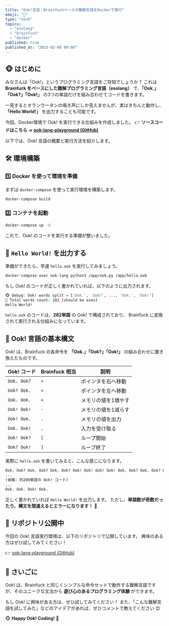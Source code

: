 ```yaml
---
title: "Ook!言語：Brainfuckベースの難解言語をDockerで実行"
emoji: "🧠"
type: "tech"
topics:
  - "esolang"
  - "brainfuck"
  - "docker"
published: true
published_at: "2025-02-08 00:00"
---
```


## 🐵 はじめに

みなさんは「Ook!」というプログラミング言語をご存知でしょうか？
これは **Brainfuck をベースにした難解プログラミング言語（esolang）** で、**「Ook.」「Ook?」「Ook!」** の3つの単語だけを組み合わせてコードを書きます。

一見するとオランウータンの鳴き声にしか見えませんが、実はきちんと動作し、**「Hello World!」** を出力することも可能です。

今回、Docker環境で Ook! を実行できる仕組みを作成しました。
👉 **ソースコードはこちら → [ook-lang-playground (GitHub)](https://github.com/busaiku0084/ook-lang-playground)**

以下では、Ook! 言語の概要と実行方法を紹介します。

## 🛠️ 環境構築

### **1️⃣ Docker を使って環境を準備**
まずは `docker-compose` を使って実行環境を構築します。

```sh
docker-compose build
```

### **2️⃣ コンテナを起動**
```sh
docker-compose up -d
```

これで、Ook! のコードを実行する準備が整いました。

## 🎉 `Hello World!` を出力する

準備ができたら、早速 `hello.ook` を実行してみましょう。

```sh
docker-compose exec ook-lang python3 /app/ook.py /app/hello.ook
```

もし Ook! のコードが正しく書かれていれば、以下のように出力されます。

```sh
🐵 Debug: Ook! words split → ['Ook.', 'Ook?', ..., 'Ook.', 'Ook!']
🔢 Total words count: 282 (should be even)
Hello World!
```

`hello.ook` のコードは、**282単語** の Ook! で構成されており、
Brainfuck に変換されて実行される仕組みになっています。

## 🧠 Ook! 言語の基本構文

Ook! は、Brainfuck の各命令を **「Ook.」「Ook?」「Ook!」** の組み合わせに置き換えたものです。

| Ook! コード  | Brainfuck 相当 | 説明 |
|-------------|--------------|------|
| `Ook. Ook?` | `>`  | ポインタを右へ移動 |
| `Ook? Ook.` | `<`  | ポインタを左へ移動 |
| `Ook. Ook.` | `+`  | メモリの値を1増やす |
| `Ook! Ook!` | `-`  | メモリの値を1減らす |
| `Ook! Ook.` | `.`  | メモリの値を出力 |
| `Ook. Ook!` | `,`  | 入力を受け取る |
| `Ook! Ook?` | `[`  | ループ開始 |
| `Ook? Ook!` | `]`  | ループ終了 |

実際に `hello.ook` を書いてみると、こんな感じになります。

```txt
Ook. Ook? Ook. Ook? Ook. Ook? Ook! Ook! Ook! Ook! Ook. Ook? Ook. Ook? Ook! Ook.
...
(省略: 約280単語の Ook! コード)
...
Ook. Ook. Ook! Ook.
```

正しく書かれていれば `Hello World!` を出力します。
ただし、**単語数が奇数だったり、構文を間違えるとエラーになります！** 🚨

## 🔗 リポジトリ公開中

今回の Ook! 言語実行環境は、以下のリポジトリで公開しています。
興味のある方はぜひ試してみてください！

👉 [ook-lang-playground (GitHub)](https://github.com/busaiku0084/ook-lang-playground)

## 📝 さいごに

Ook! は、Brainfuck と同じくシンプルな命令セットで動作する難解言語ですが、そのユニークな文法から **遊び心のあるプログラミング体験** ができます。

もし Ook! に興味がある方は、ぜひ試してみてください！
また、「こんな難解言語を試してみた」などのアイデアがあれば、ぜひコメントで教えてください 😊

🐵 **Happy Ook! Coding!** 🚀
